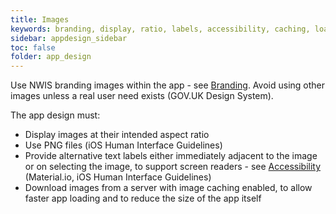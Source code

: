 ```yaml
---
title: Images  
keywords: branding, display, ratio, labels, accessibility, caching, loading, 
sidebar: appdesign_sidebar
toc: false
folder: app_design 
---
```


Use NWIS branding images within the app - see [Branding](/branding.html).  Avoid using other images unless a real user need exists (GOV.UK Design System).  

The app design must: 
* Display images at their intended aspect ratio  
* Use PNG files (iOS Human Interface Guidelines)  
* Provide alternative text labels either immediately adjacent to the image or on selecting the image, to support screen readers - see [Accessibility](/accessibility.html) (Material.io, iOS Human Interface Guidelines)  
* Download images from a server with image caching enabled, to allow faster app loading and to reduce the size of the app itself